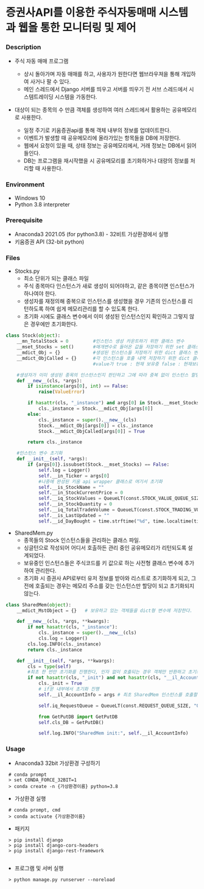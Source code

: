 # 증권사API를 이용한 주식자동매매 시스템과 웹을 통한 모니터링 및 제어

### Description
* 주식 자동 매매 프로그램
  * 상시 돌아가며 자동 매매를 하고, 사용자가 원한다면 웹브라우져을 통해 개입하여 사거나 팔 수 있다.
  * 메인 스레드에서 Django 서버를 띄우고 서버를 띄우기 전 서브 스레드에서 시스템트레이딩 시스템을 가동한다. 

* 대상이 되는 종목의 수 만큼 객체를 생성하여 여러 스레드에서 활용하는 공유메모리로 사용한다.
  * 일정 주기로 키움증권api를 통해 객체 내부의 정보를 업데이트한다.
  * 이벤트가 발생할 때 공유메모리에 올라가있는 항목들을 DB에 저장한다.
  * 웹에서 요청이 있을 때, 상태 정보는 공유메모리에서, 거래 정보는 DB에서 읽어들인다.
  * DB는 프로그램을 재시작했을 시 공유메모리를 초기화하거나 대량의 정보를 처리할 때 사용한다.

### Environment
* Windows 10
* Python 3.8 interpreter

### Prerequisite
* Anaconda3 2021.05 (for python3.8) - 32비트 가상환경에서 실행
* 키움증권 API (32-bit python)

### Files
* Stocks.py
  * 최소 단위가 되는 클래스 파일
  * 주식 종목마다 인스턴스가 새로 생성이 되어야하고, 같은 종목이면 인스턴스가 하나여야 한다.
  * 생성자를 재정의해 중복으로 인스턴스를 생성했을 경우 기존의 인스턴스를 리턴하도록 하여 쉽게 메모리관리를 할 수 있도록 한다.
  * 초기화 시에도 클래스 변수에서 이미 생성된 인스턴스인지 확인하고 그렇지 않은 경우에만 초기화한다.
```python
class Stock(object):
    __mn_TotalStock = 0         #인스턴스 생성 카운트하기 위한 클래스 변수
    __mset_Stocks = set()       #매개변수로 들어온 값들 저장하기 위한 set 클래스 변수
    __mdict_Obj = {}            #생성된 인스턴스들 저장하기 위한 dict 클래스 변수 { nTick:_instance }
    __mdict_ObjCalled = {}      #각 인스턴스들 호출 내역 저장하기 위한 dict 클래스 변수 { nTick:True }
                                #value가 true : 현재 보유중 false : 현재보유중 아님. key가 없을 땐 보유했던 적 없음

    #생성자가 이미 생성된 종목의 인스턴스인지 판단하고 그에 따라 중복 없이 인스턴스 할당
    def __new__(cls, *args):
        if isinstance(args[0], int) == False:
            raise(ValueError)

        if hasattr(cls, "_instance") and args[0] in Stock.__mset_Stocks:
            cls._instance = Stock.__mdict_Obj[args[0]]
        else:
            cls._instance = super().__new__(cls)
            Stock.__mdict_Obj[args[0]] = cls._instance
            Stock.__mdict_ObjCalled[args[0]] = True

        return cls._instance

    #인스턴스 변수 초기화
    def __init__(self, *args):
        if {args[0]}.issubset(Stock.__mset_Stocks) == False:
            self.log = Logger()
            self.__in_Ticker = args[0]
            #나중에 완성된 키움 api wrapper 클래스로 여기서 초기화
            self.__is_StockName = ""
            self.__in_StockCurrentPrice = 0
            self.__iq_StockValues = QueueLT(const.STOCK_VALUE_QUEUE_SIZE, "StockValue") #주가 저장
            self.__in_StockQuantity = 0
            self.__iq_TotalTradeVolume = QueueLT(const.STOCK_TRADING_VOLUME_QUEUE_SIZE, "TradeVolumePerDay")
            self.__is_LastUpdated = ""
            self.__id_DayBought = time.strftime("%d", time.localtime(time.time())) #래리 윌리엄스 모듈에서만 사용
```
* SharedMem.py
  * 종목들의 Stock 인스턴스들을 관리하는 클래스 파일.
  * 싱글턴으로 작성되어 어디서 호출하든 관리 중인 공유메모리가 리턴되도록 설계되었다.
  * 보유중인 인스턴스들은 주식코드를 키 값으로 하는 사전형 클래스 변수에 추가하여 관리한다.
  * 초기화 시 증권사 API로부터 유저 정보를 받아와 리스트로 초기화하게 되고, 그 전에 호출되는 경우는 메모리 주소를 갖는 인스턴스만 할당이 되고 초기화되지 않는다. 
```python
class SharedMem(object):
    __mdict_MstObject = {}   # 보유하고 있는 객체들을 dict형 변수에 저장한다.

    def __new__(cls, *args, **kwargs):
        if not hasattr(cls, "_instance"):
            cls._instance = super().__new__(cls)
            cls.log = Logger()
        cls.log.INFO(cls._instance)
        return cls._instance

    def __init__(self, *args, **kwargs):
        cls = type(self)
        #최초 한 번만 초기화를 진행한다, 인자 없이 호출되는 경우 객체만 반환하고 초기화는 하지 않는다. 초기화는 RunThread.__init__에서
        if not hasattr(cls, "_init") and not hasattr(cls, "__il_Account_Info") and args:
            cls._init = True
            # if문 내부에서 초기화 진행
            self.__il_AccountInfo = args # 최초 SharedMem 인스턴스를 호출할 때 어카운트 정보로 초기화한다.

            self.iq_RequestQueue = QueueLT(const.REQUEST_QUEUE_SIZE, "Queue4Request2Api")  #TradeLogic에서 의사결정을 하면 매도, 매수 주문을 큐에 등록함

            from GetPutDB import GetPutDB
            self.cls_DB = GetPutDB()

            self.log.INFO("SharedMem init:", self.__il_AccountInfo)
```

### Usage
 * Anaconda3 32bit 가상환경 구성하기
```
 # conda prompt
 > set CONDA_FORCE_32BIT=1
 > conda create -n {가상환경이름} python=3.8
```

 * 가상환경 실행
```
 # conda prompt, cmd
 > conda activate {가상환경이름}
```

 * 패키지
```
 > pip install django
 > pip install django-cors-headers
 > pip install django-rest-framework
 
```


 * 프로그램 및 서버 실행
```
 > python manage.py runserver --noreload
```